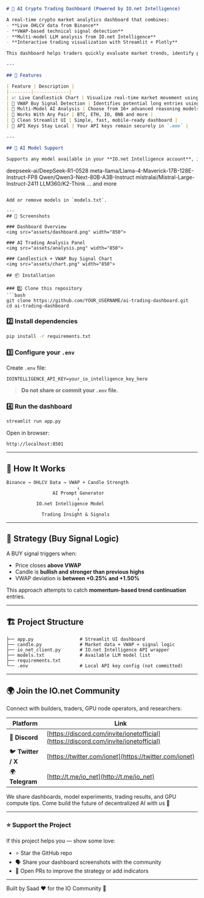 
```markdown
# 🤖 AI Crypto Trading Dashboard (Powered by IO.net Intelligence)

A real-time crypto market analytics dashboard that combines:
- **Live OHLCV data from Binance**
- **VWAP-based technical signal detection**
- **Multi-model LLM analysis from IO.net Intelligence**
- **Interactive trading visualization with Streamlit + Plotly**

This dashboard helps traders quickly evaluate market trends, identify potential entry signals, and receive AI-driven trade commentary in real time.

---

## 🚀 Features

| Feature | Description |
|--------|-------------|
| 📈 Live Candlestick Chart | Visualize real-time market movement using Plotly |
| 🎯 VWAP Buy Signal Detection | Identifies potential long entries using candle structure + VWAP alignment |
| 🧠 Multi-Model AI Analysis | Choose from 16+ advanced reasoning models hosted on IO.net Intelligence |
| 🔄 Works With Any Pair | BTC, ETH, IO, BNB and more |
| 🧩 Clean Streamlit UI | Simple, fast, mobile-ready dashboard |
| 🔐 API Keys Stay Local | Your API keys remain securely in `.env` |

---

## 🧠 AI Model Support

Supports any model available in your **IO.net Intelligence account**, including:

```

deepseek-ai/DeepSeek-R1-0528
meta-llama/Llama-4-Maverick-17B-128E-Instruct-FP8
Qwen/Qwen3-Next-80B-A3B-Instruct
mistralai/Mistral-Large-Instruct-2411
LLM360/K2-Think
... and more

````

Add or remove models in `models.txt`.

---
## 📸 Screenshots

### Dashboard Overview
<img src="assets/dashboard.png" width="850">

### AI Trading Analysis Panel
<img src="assets/analysis.png" width="850">

### Candlestick + VWAP Buy Signal Chart
<img src="assets/chart.png" width="850">

## 📦 Installation

### 1️⃣ Clone this repository
```bash
git clone https://github.com/YOUR_USERNAME/ai-trading-dashboard.git
cd ai-trading-dashboard
````

### 2️⃣ Install dependencies

```bash
pip install -r requirements.txt
```

### 3️⃣ Configure your `.env`

Create `.env` file:

```
IOINTELLIGENCE_API_KEY=your_io_intelligence_key_here
```

> **Do not share or commit your `.env` file.**

### 4️⃣ Run the dashboard

```bash
streamlit run app.py
```

Open in browser:

```
http://localhost:8501
```

---

## 📡 How It Works

```
Binance → OHLCV Data → VWAP + Candle Strength
                          ↓
                 AI Prompt Generator
                          ↓
           IO.net Intelligence Model
                          ↓
             Trading Insight & Signals
```

---

## 🎯 Strategy (Buy Signal Logic)

A BUY signal triggers when:

* Price closes **above VWAP**
* Candle is **bullish and stronger than previous highs**
* VWAP deviation is **between +0.25% and +1.50%**

This approach attempts to catch **momentum-based trend continuation** entries.

---

## 🏗️ Project Structure

```
├── app.py                 # Streamlit UI dashboard
├── candle.py              # Market data + VWAP + signal logic
├── io_net_client.py       # IO.net Intelligence API wrapper
├── models.txt             # Available LLM model list
├── requirements.txt
└── .env                   # Local API key config (not committed)
```

---

## 🌍 Join the IO.net Community

Connect with builders, traders, GPU node operators, and researchers:

| Platform           | Link                                                                                 |
| ------------------ | ------------------------------------------------------------------------------------ |
| 💬 **Discord**     | [https://discord.com/invite/ionetofficial](https://discord.com/invite/ionetofficial) |
| 🐦 **Twitter / X** | [https://twitter.com/ionet](https://twitter.com/ionet)                               |
| 🌍 **Telegram**    | [http://t.me/io_net](http://t.me/io_net)                                             |

We share dashboards, model experiments, trading results, and GPU compute tips.
Come build the future of decentralized AI with us 🚀

---

### ⭐ Support the Project

If this project helps you — show some love:

* ⭐ Star the GitHub repo
* 🗣 Share your dashboard screenshots with the community
* 🔧 Open PRs to improve the strategy or add indicators

---
Built by Saad ❤️ for the IO Community 💛


```

